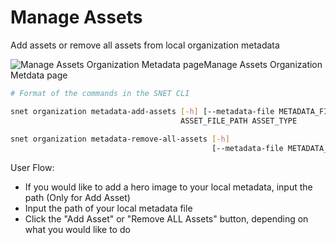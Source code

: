 # Manage Assets

Add assets or remove all assets from local organization metadata

![Manage Assets Organization Metadata page](/assets/images/products/AIMarketplace/TUI/ManageAssetsPage.webp)Manage Assets Organization Metdata page

```sh
# Format of the commands in the SNET CLI

snet organization metadata-add-assets [-h] [--metadata-file METADATA_FILE]
                                      ASSET_FILE_PATH ASSET_TYPE
                                      
snet organization metadata-remove-all-assets [-h]
                                             [--metadata-file METADATA_FILE]
```

User Flow:

* If you would like to add a hero image to your local metadata, input the path (Only for Add Asset)
* Input the path of your local metadata file
* Click the "Add Asset" or "Remove ALL Assets" button, depending on what you would like to do
